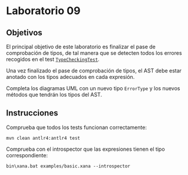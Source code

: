 # Laboratorio 09

## Objetivos

El principal objetivo de este laboratorio es finalizar el pase de comprobación de tipos, de tal manera que se detecten todos los errores recogidos en el test [`TypeCheckingTest`](../../src/test/java/es/uniovi/dlp/visitor/semantic/TypeCheckingTest.java).

Una vez finalizado el pase de comprobación de tipos, el AST debe estar anotado con los tipos adecuados en cada expresión.

Completa los diagramas UML con un nuevo tipo `ErrorType` y los nuevos métodos que tendrán los tipos del AST. 

## Instrucciones

Comprueba que todos los tests funcionan correctamente:

```
mvn clean antlr4:antlr4 test
```

Comprueba con el introspector que las expresiones tienen el tipo correspondiente:

```
bin\xana.bat examples/basic.xana --introspector
```

